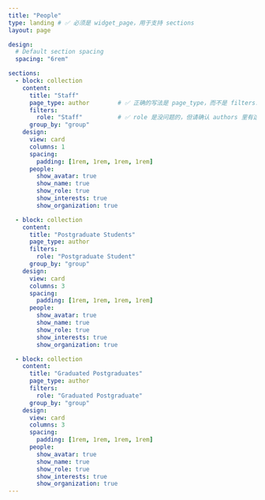 ```yaml
---
title: "People"
type: landing # ✅ 必须是 widget_page，用于支持 sections
layout: page

design:
  # Default section spacing
  spacing: "6rem"

sections:
  - block: collection
    content:
      title: "Staff"
      page_type: author        # ✅ 正确的写法是 page_type，而不是 filters.role
      filters:
        role: "Staff"          # ✅ role 是没问题的，但请确认 authors 里有这个值
      group_by: "group"
    design:
      view: card
      columns: 1
      spacing:
        padding: [1rem, 1rem, 1rem, 1rem]
      people:
        show_avatar: true
        show_name: true
        show_role: true
        show_interests: true
        show_organization: true

  - block: collection
    content:
      title: "Postgraduate Students"
      page_type: author
      filters:
        role: "Postgraduate Student"
      group_by: "group"
    design:
      view: card
      columns: 3
      spacing:
        padding: [1rem, 1rem, 1rem, 1rem]
      people:
        show_avatar: true
        show_name: true
        show_role: true
        show_interests: true
        show_organization: true

  - block: collection
    content:
      title: "Graduated Postgraduates"
      page_type: author
      filters:
        role: "Graduated Postgraduate"
      group_by: "group"
    design:
      view: card
      columns: 3
      spacing:
        padding: [1rem, 1rem, 1rem, 1rem]
      people:
        show_avatar: true
        show_name: true
        show_role: true
        show_interests: true
        show_organization: true
---
```

